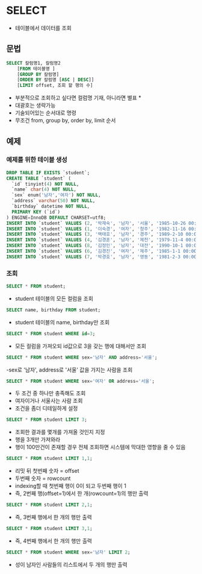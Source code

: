 # SELECT
 
- 테이블에서 데이터를 조회

## 문법

```sql
SELECT 칼럼명1, 칼럼명2
    [FROM 테이블명 ]
    [GROUP BY 칼럼명]
    [ORDER BY 칼럼명 [ASC | DESC]]
    [LIMIT offset, 조회 할 행의 수] 
```

- 부분적으로 조회하고 싶다면 컬럼명 기재, 아니라면 별표 *
- 대괄호는 생략가능 
- 기술되어있는 순서대로 명령 
- 무조건 from, group by, order by, limit 순서

## 예제

### 예제를 위한 테이블 생성 

```sql
DROP TABLE IF EXISTS `student`;
CREATE TABLE `student` (
  `id` tinyint(4) NOT NULL,
  `name` char(4) NOT NULL,
  `sex` enum('남자','여자') NOT NULL,
  `address` varchar(50) NOT NULL,
  `birthday` datetime NOT NULL,
  PRIMARY KEY (`id`)
) ENGINE=InnoDB DEFAULT CHARSET=utf8;
INSERT INTO `student` VALUES (2, '박재숙', '남자', '서울', '1985-10-26 00:00:00');
INSERT INTO `student` VALUES (1, '이숙경', '여자', '청주', '1982-11-16 00:00:00');
INSERT INTO `student` VALUES (3, '백태호', '남자', '경주', '1989-2-10 00:00:00');
INSERT INTO `student` VALUES (4, '김경훈', '남자', '제천', '1979-11-4 00:00:00');
INSERT INTO `student` VALUES (8, '김정인', '남자', '대전', '1990-10-1 00:00:00');
INSERT INTO `student` VALUES (6, '김경진', '여자', '제주', '1985-1-1 00:00:00');
INSERT INTO `student` VALUES (7, '박경호', '남자', '영동', '1981-2-3 00:00:00');
```

### 조회

```sql
SELECT * FROM student; 
```

- student 테이블의 모든 컬럼을 조회

```sql
SELECT name, birthday FROM student; 
```
- student 테이블의 name, birthday만 조회

```sql
SELECT * FROM student WHERE id=3; 
```
- 모든 컬럼을 가져오되 id값으로 3을 갖는 행에 대해서만 조회

```sql
SELECT * FROM student WHERE sex='남자' AND address='서울'; 
```
-sex로 '남자', address로 '서울' 값을 가지는 사람을 조회

```sql
SELECT * FROM student WHERE sex='여자' OR address='서울'; 
```
- 두 조건 중 하나만 충족해도 조회
- 여자이거나 서울사는 사람 조회
- 조건을 좀더 디테일하게 설정 

```sql
SELECT * FROM student LIMIT 3; 
```
- 조회한 결과를 몇개를 가져올 것인지 지정
- 행을 3개만 가져와라
- 행이 100만건이 존재할 경우 전체 조회하면 시스템에 막대한 영향을 줄 수 있음

```sql
SELECT * FROM student LIMIT 1,1; 
```
- 리밋 뒤 첫번째 숫자 = offset
- 두번째 숫자 = rowcount
- indexing할 때 첫번째 행이 0이 되고 두번째 행이 1
- 즉, 2번째 행(offset=1)에서 한 개(rowcount=1)의 행만 출력

```sql
SELECT * FROM student LIMIT 2,1; 
```
- 즉, 3번째 행에서 한 개의 행만 출력

```sql
SELECT * FROM student LIMIT 3,1;
```
- 즉, 4번째 행에서 한 개의 행만 출력 

```sql
SELECT * FROM student WHERE sex='남자' LIMIT 2; 
```
- 성이 남자인 사람들의 리스트에서 두 개의 행만 출력 

 
